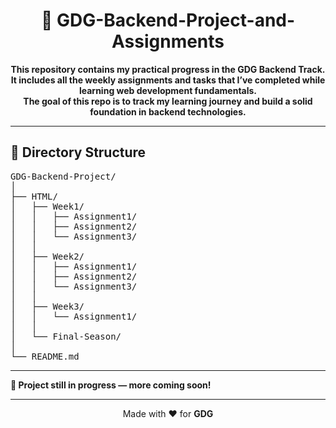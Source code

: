 <h1 align="center">🚀 GDG-Backend-Project-and-Assignments</h1>

<p align="center">
  <b>
    This repository contains my practical progress in the GDG Backend Track.<br>
    It includes all the weekly assignments and tasks that I’ve completed while learning web development fundamentals.<br>
    The goal of this repo is to track my learning journey and build a solid foundation in backend technologies.
  </b>
</p>

<hr>

<h2>📁 Directory Structure</h2>

<pre>
GDG-Backend-Project/
│
├── HTML/                  
│   ├── Week1/            
│   │   ├── Assignment1/   
│   │   ├── Assignment2/   
│   │   └── Assignment3/   
│   │
│   ├── Week2/            
│   │   ├── Assignment1/
│   │   ├── Assignment2/
│   │   └── Assignment3/
│   │
│   ├── Week3/             
│   │   └── Assignment1/
│   │
│   └── Final-Season/     
│
└── README.md              
</pre>

<hr>

<p><b>📌 Project still in progress — more coming soon!</b></p>

<hr>

<p align="center">Made with ❤️ for <strong>GDG</strong> </p>

